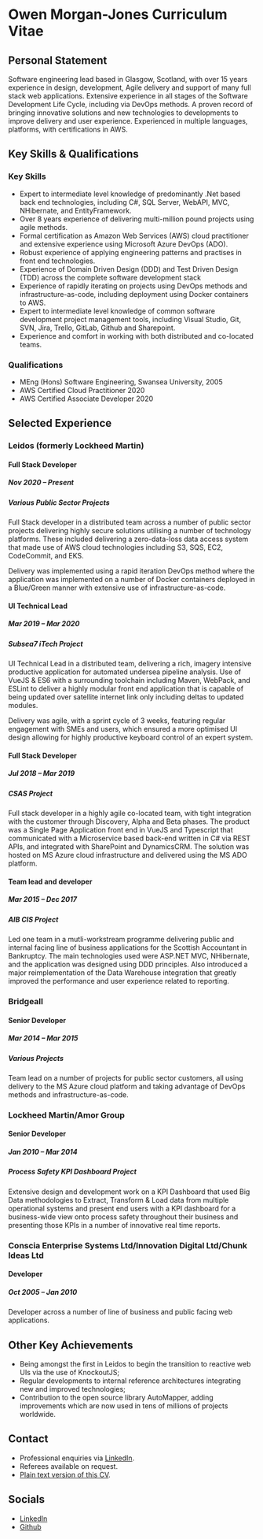 # Owen Morgan-Jones Curriculum Vitae

## Personal Statement

Software engineering lead based in Glasgow, Scotland, with over 15 years experience in design, development, Agile delivery and support of many full stack web applications. Extensive experience in all stages of the Software Development Life Cycle, including via DevOps methods. A proven record of bringing innovative solutions and new technologies to developments to improve delivery and user experience. Experienced in multiple languages, platforms, with certifications in AWS.

## Key Skills & Qualifications

### Key Skills

* Expert to intermediate level knowledge of predominantly .Net based back end technologies, including C#, SQL Server, WebAPI, MVC, NHibernate, and EntityFramework.
* Over 8 years experience of delivering multi-million pound projects using agile methods.
* Formal certification as Amazon Web Services (AWS) cloud practitioner and extensive experience using Microsoft Azure DevOps (ADO).
* Robust experience of applying engineering patterns and practises in front end technologies.
* Experience of Domain Driven Design (DDD) and Test Driven Design (TDD) across the complete software development stack
* Experience of rapidly iterating on projects using DevOps methods and infrastructure-as-code, including deployment using Docker containers to AWS.
* Expert to intermediate level knowledge of common software development project management tools, including Visual Studio, Git, SVN, Jira, Trello, GitLab, Github and Sharepoint.
* Experience and comfort in working with both distributed and co-located teams.

### Qualifications

* MEng (Hons) Software Engineering, Swansea University, 2005
* AWS Certified Cloud Practitioner 2020
* AWS Certified Associate Developer 2020

## Selected Experience

### Leidos (formerly Lockheed Martin)

#### Full Stack Developer

##### Nov 2020 &ndash; Present

##### Various Public Sector Projects

Full Stack developer in a distributed team across a number of public sector projects delivering highly secure solutions utilising a number of technology platforms. These included delivering a zero-data-loss data access system that made use of AWS cloud technologies including S3, SQS, EC2, CodeCommit, and EKS.

Delivery was implemented using a rapid iteration DevOps method where the application was implemented on a number of Docker containers deployed in a Blue/Green manner with extensive use of infrastructure-as-code.

#### UI Technical Lead

##### Mar 2019 &ndash; Mar 2020

##### Subsea7 iTech Project

UI Technical Lead in a distributed team, delivering a rich, imagery intensive productive application for automated undersea pipeline analysis. Use of VueJS & ES6 with a surrounding toolchain including Maven, WebPack, and ESLint to deliver a highly modular front end application that is capable of being updated over satellite internet link only including deltas to updated modules.

Delivery was agile, with a sprint cycle of 3 weeks, featuring regular engagement with SMEs and users, which ensured a more optimised UI design allowing for highly productive keyboard control of an expert system.

#### Full Stack Developer

##### Jul 2018 &ndash; Mar 2019

##### CSAS Project

Full stack developer in a highly agile co-located team, with tight integration with the customer through Discovery, Alpha and Beta phases. The product was a Single Page Application front end in VueJS and Typescript that communicated with a Microservice based back-end written in C# via REST APIs, and integrated with SharePoint and DynamicsCRM. The solution was hosted on MS Azure cloud infrastructure and delivered using the MS ADO platform.

#### Team lead and developer

##### Mar 2015 &ndash; Dec 2017

##### AIB CIS Project

Led one team in a mutli-workstream programme delivering public and internal facing line of business applications for the Scottish Accountant in Bankruptcy. The main technologies used were ASP.NET MVC, NHibernate, and the application was designed using DDD principles. Also introduced a major reimplementation of the Data Warehouse integration that greatly improved the performance and user experience related to reporting.

### Bridgeall

#### Senior Developer

##### Mar 2014 &ndash; Mar 2015

##### Various Projects

Team lead on a number of projects for public sector customers, all using delivery to the MS Azure cloud platform and taking advantage of DevOps methods and infrastructure-as-code.

### Lockheed Martin/Amor Group

#### Senior Developer

##### Jan 2010 &ndash; Mar 2014

##### Process Safety KPI Dashboard Project

Extensive design and development work on a KPI Dashboard that used Big Data methodologies to Extract, Transform & Load data from multiple operational systems and present end users with a KPI dashboard for a business-wide view onto process safety throughout their business and presenting those KPIs in a number of innovative real time reports.

### Conscia Enterprise Systems Ltd/Innovation Digital Ltd/Chunk Ideas Ltd

#### Developer

##### Oct 2005 &ndash; Jan 2010

Developer across a number of line of business and public facing web applications.

## Other Key Achievements

* Being amongst the first in Leidos to begin the transition to reactive web UIs via the use of KnockoutJS;
* Regular developments to internal reference architectures integrating new and improved technologies;
* Contribution to the open source library AutoMapper, adding improvements which are now used in tens of millions of projects worldwide.

## Contact

* Professional enquiries via [LinkedIn](https://www.linkedin.com/in/owenmorganjones/).
* Referees available on request.
* [Plain text version of this CV](./cv.md).

## Socials

* [LinkedIn](https://www.linkedin.com/in/owenmorganjones/)
* [Github](https://github.com/Sharkwald)
